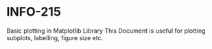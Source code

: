 # INFO-215
Basic plotting in Matplotlib Library
This Document is useful for plotting subplots, labelling, figure size etc.
